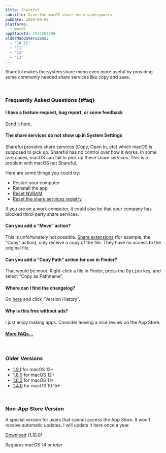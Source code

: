 ```yaml
---
title: Shareful
subtitle: Give the macOS share menu superpowers
pubDate: 2020-09-08
platforms:
  - macOS
appStoreId: 1522267256
olderMacOSVersions:
  - '10.15'
  - '11'
  - '12'
  - '13'
---
```


Shareful makes the system share menu even more useful by providing some commonly needed share services like copy and save.

<br>

### Frequently Asked Questions {#faq}

#### I have a feature request, bug report, or some feedback

[Send it here.](https://sindresorhus.com/feedback?product=Shareful&referrer=Website-FAQ)

#### The share services do not show up in System Settings

Shareful provides share services (Copy, Open In, etc) which macOS is supposed to pick up. Shareful has no control over how it works. In some rare cases, macOS can fail to pick up these share services. This is a problem with macOS not Shareful.

Here are some things you could try:
- Restart your computer
- Reinstall the app
- [Reset NVRAM](https://support.apple.com/en-us/HT204063)
- [Reset the share services registry](https://web.archive.org/web/20180711015728/https://support.apple.com/en-us/HT203129)

If you are on a work computer, it could also be that your company has blocked third-party share services.

#### Can you add a “Move” action?

This is unfortunately not possible. [Share extensions](https://developer.apple.com/design/human-interface-guidelines/macos/extensions/share-extensions/) (for example, the "Copy" action), only receive a copy of the file. They have no access to the original file.

#### Can you add a “Copy Path” action for use in Finder?

That would be moot. Right-click a file in Finder, press the <kbd>Option</kbd> key, and select “Copy as Pathname”.

#### Where can I find the changelog?

Go [here](https://apps.apple.com/app/id1522267256) and click “Version History”.

#### Why is this free without ads?

I just enjoy making apps. Consider leaving a nice review on the App Store.

#### [More FAQs…](/apps/faq)

<br>

### Older Versions

- [1.9.1](https://github.com/sindresorhus/meta/files/14158056/Shareful.1.9.1.-.macOS.13.zip) for macOS 13+
- [1.8.0](https://github.com/sindresorhus/meta/files/11297902/Shareful.1.8.0.-.macOS.12.zip) for macOS 12+
- [1.6.0](https://github.com/sindresorhus/meta/files/8800088/Shareful.1.6.0.-.macOS.11.zip) for macOS 11+
- [1.4.0](https://github.com/sindresorhus/meta/files/7119520/Shareful.1.4.0.-.macOS.10.15.zip) for macOS 10.15+

<br>

### Non-App Store Version

A special version for users that cannot access the App Store. It won't receive automatic updates. I will update it here once a year.

[Download](https://www.dropbox.com/scl/fi/zu4l0xt8j9irm1v8vd535/Shareful-1.10.0-1707076163.zip?rlkey=n6vkncqsa0xbv4gsycop273xu&raw=1) *(1.10.0)*

*Requires macOS 14 or later*

